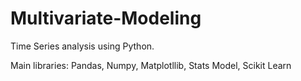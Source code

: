 # Multivariate-Modeling
Time Series analysis using Python. 

Main libraries: Pandas, Numpy, Matplotllib, Stats Model, Scikit Learn
